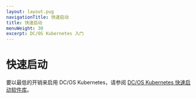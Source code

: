 ```yaml
---
layout: layout.pug
navigationTitle: 快速启动
title: 快速启动
menuWeight: 30
excerpt: DC/OS Kubernetes 入门
---
```




# 快速启动

要以最低的开销来启用 DC/OS Kubernetes，请参阅 [DC/OS Kubernetes 快速启动软件库](https://github.com/mesosphere/dcos-kubernetes-quickstart)。
